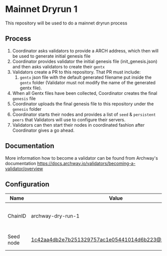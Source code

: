 # Mainnet Dryrun 1

This repository will be used to do a mainnet dryrun process

## Process

1. Coordinator asks validators to provide a ARCH address, which then will be used to generate initial genesis file
1. Coordinator provides validator the initial genesis file (init_genesis.json) and then asks validators to create their `gentx`
1. Validators create a PR to this repository. That PR must include:
    1. `gentx` json file with the default generated filename put inside the `gentx` folder (Validator must not modify the name of the generated gentx file).
1. When all Gentx files have been collected, Coordinator creates the final `genesis` file
1. Coordinator uploads the final genesis file to this repository under the `genesis` folder
1. Coordinator starts their nodes and provides a list of `seed` & `persistent peers` that Validators will use to configure their servers.
1. Validators can then start their nodes in coordinated fashion after Coordinator gives a go ahead.

## Documentation

More information how to become a validator can be found from Archway's documentation <https://docs.archway.io/validators/becoming-a-validator/overview>

## Configuration

|Name   | Value   | Description  |
|---|---|---|
| ChainID   | archway-dry-run-1   | Name of the chain that will be used   |
| Seed node   | 1c42aa4db2e7b251329757ac1e05441014d6b223@34.133.237.198   | Seed nodes to be configured   |
